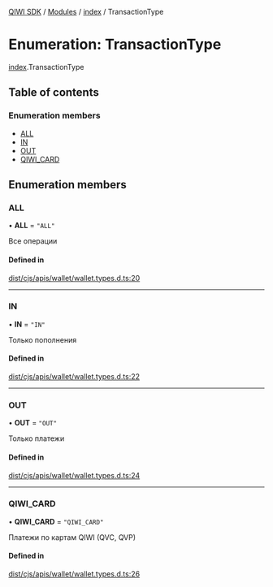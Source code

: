 [QIWI SDK](../README.md) / [Modules](../modules.md) / [index](../modules/index.md) / TransactionType

# Enumeration: TransactionType

[index](../modules/index.md).TransactionType

## Table of contents

### Enumeration members

- [ALL](index.TransactionType.md#all)
- [IN](index.TransactionType.md#in)
- [OUT](index.TransactionType.md#out)
- [QIWI\_CARD](index.TransactionType.md#qiwi_card)

## Enumeration members

### ALL

• **ALL** = `"ALL"`

Все операции

#### Defined in

[dist/cjs/apis/wallet/wallet.types.d.ts:20](https://github.com/AlexXanderGrib/node-qiwi-sdk/blob/59c6cc6/dist/cjs/apis/wallet/wallet.types.d.ts#L20)

___

### IN

• **IN** = `"IN"`

Только пополнения

#### Defined in

[dist/cjs/apis/wallet/wallet.types.d.ts:22](https://github.com/AlexXanderGrib/node-qiwi-sdk/blob/59c6cc6/dist/cjs/apis/wallet/wallet.types.d.ts#L22)

___

### OUT

• **OUT** = `"OUT"`

Только платежи

#### Defined in

[dist/cjs/apis/wallet/wallet.types.d.ts:24](https://github.com/AlexXanderGrib/node-qiwi-sdk/blob/59c6cc6/dist/cjs/apis/wallet/wallet.types.d.ts#L24)

___

### QIWI\_CARD

• **QIWI\_CARD** = `"QIWI_CARD"`

Платежи по картам QIWI (QVC, QVP)

#### Defined in

[dist/cjs/apis/wallet/wallet.types.d.ts:26](https://github.com/AlexXanderGrib/node-qiwi-sdk/blob/59c6cc6/dist/cjs/apis/wallet/wallet.types.d.ts#L26)
